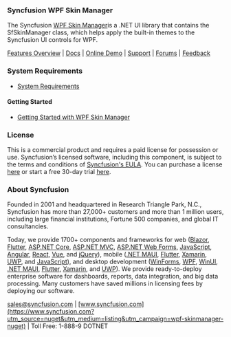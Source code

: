 ### Syncfusion WPF Skin Manager
The Syncfusion [WPF Skin Manager](https://www.syncfusion.com/wpf-controls/themestudio?utm_source=nuget&utm_medium=listing&utm_campaign=wpf-skinmanager-nuget)is a .NET UI library that contains the SfSkinManager class, which helps apply the built-in themes to the Syncfusion UI controls for WPF.

[Features Overview](https://www.syncfusion.com/wpf-controls/themestudio?utm_source=nuget&utm_medium=listing&utm_campaign=wpf-skinmanager-nuget) | [Docs](https://help.syncfusion.com/wpf/themes/skin-manager?utm_source=nuget&utm_medium=listing&utm_campaign=wpf-skinmanager-nuget) | [Online Demo](https://github.com/syncfusion/wpf-demos?utm_source=nuget&utm_medium=listing&utm_campaign=wpf-skinmanager-nuget) | [Support](https://support.syncfusion.com/create?utm_source=nuget&utm_medium=listing&utm_campaign=wpf-skinmanager-nuget) | [Forums](https://www.syncfusion.com/forums/wpf?utm_source=nuget&utm_medium=listing&utm_campaign=wpf-skinmanager-nuget) | [Feedback](https://www.syncfusion.com/feedback/wpf?utm_source=nuget&utm_medium=listing&utm_campaign=wpf-skinmanager-nuget)

### System Requirements

* [System Requirements](https://help.syncfusion.com/wpf/installation/system-requirements?utm_source=nuget&utm_medium=listing&utm_campaign=wpf-skinmanager-nuget)

#### Getting Started

* [Getting Started with WPF Skin Manager](https://help.syncfusion.com/wpf/themes/skin-manager?utm_source=nuget&utm_medium=listing&utm_campaign=wpf-skinmanager-nuget)

### License

This is a commercial product and requires a paid license for possession or use. Syncfusion’s licensed software, including this component, is subject to the terms and conditions of [Syncfusion's EULA](https://www.syncfusion.com/eula/es/?utm_source=nuget&utm_medium=listing&utm_campaign=wpf-skinmanager-nuget). You can purchase a license [here](https://www.syncfusion.com/sales/products?utm_source=nuget&utm_medium=listing&utm_campaign=wpf-skinmanager-nuget) or start a free 30-day trial [here](https://www.syncfusion.com/account/manage-trials/start-trials?utm_source=nuget&utm_medium=listing&utm_campaign=wpf-skinmanager-nuget).

### About Syncfusion

Founded in 2001 and headquartered in Research Triangle Park, N.C., Syncfusion has more than 27,000+ customers and more than 1 million users, including large financial institutions, Fortune 500 companies, and global IT consultancies.
 
Today, we provide 1700+ components and frameworks for web ([Blazor](https://www.syncfusion.com/blazor-components?utm_source=nuget&utm_medium=listing&utm_campaign=wpf-skinmanager-nuget), [Flutter](https://www.syncfusion.com/flutter-widgets?utm_source=nuget&utm_medium=listing&utm_campaign=wpf-skinmanager-nuget), [ASP.NET Core](https://www.syncfusion.com/aspnet-core-ui-controls?utm_source=nuget&utm_medium=listing&utm_campaign=wpf-skinmanager-nuget), [ASP.NET MVC](https://www.syncfusion.com/aspnet-mvc-ui-controls?utm_source=nuget&utm_medium=listing&utm_campaign=wpf-skinmanager-nuget), [ASP.NET Web Forms](https://www.syncfusion.com/jquery/aspnet-webforms-ui-controls?utm_source=nuget&utm_medium=listing&utm_campaign=wpf-skinmanager-nuget), [JavaScript](https://www.syncfusion.com/javascript-ui-controls?utm_source=nuget&utm_medium=listing&utm_campaign=wpf-skinmanager-nuget), [Angular](https://www.syncfusion.com/angular-ui-components?utm_source=nuget&utm_medium=listing&utm_campaign=wpf-skinmanager-nuget), [React](https://www.syncfusion.com/react-ui-components?utm_source=nuget&utm_medium=listing&utm_campaign=wpf-skinmanager-nuget), [Vue](https://www.syncfusion.com/vue-ui-components?utm_source=nuget&utm_medium=listing&utm_campaign=wpf-skinmanager-nuget), and [jQuery](https://www.syncfusion.com/jquery-ui-widgets?utm_source=nuget&utm_medium=listing&utm_campaign=wpf-skinmanager-nuget)), mobile ([.NET MAUI](https://www.syncfusion.com/maui-controls?utm_source=nuget&utm_medium=listing&utm_campaign=wpf-skinmanager-nuget), [Flutter](https://www.syncfusion.com/flutter-widgets?utm_source=nuget&utm_medium=listing&utm_campaign=wpf-skinmanager-nuget), [Xamarin](https://www.syncfusion.com/xamarin-ui-controls?utm_source=nuget&utm_medium=listing&utm_campaign=wpf-skinmanager-nuget), [UWP](https://www.syncfusion.com/uwp-ui-controls?utm_source=nuget&utm_medium=listing&utm_campaign=wpf-skinmanager-nuget), and [JavaScript](https://www.syncfusion.com/javascript-ui-controls?utm_source=nuget&utm_medium=listing&utm_campaign=wpf-skinmanager-nuget)), and desktop development ([WinForms](https://www.syncfusion.com/winforms-ui-controls?utm_source=nuget&utm_medium=listing&utm_campaign=wpf-skinmanager-nuget), [WPF](https://www.syncfusion.com/wpf-controls?utm_source=nuget&utm_medium=listing&utm_campaign=wpf-skinmanager-nuget), [WinUI](https://www.syncfusion.com/winui-controls?utm_source=nuget&utm_medium=listing&utm_campaign=wpf-skinmanager-nuget), [.NET MAUI](https://www.syncfusion.com/maui-controls?utm_source=nuget&utm_medium=listing&utm_campaign=wpf-skinmanager-nuget), [Flutter](https://www.syncfusion.com/flutter-widgets?utm_source=nuget&utm_medium=listing&utm_campaign=wpf-skinmanager-nuget), [Xamarin](https://www.syncfusion.com/xamarin-ui-controls?utm_source=nuget&utm_medium=listing&utm_campaign=wpf-skinmanager-nuget), and [UWP](https://www.syncfusion.com/uwp-ui-controls?utm_source=nuget&utm_medium=listing&utm_campaign=wpf-skinmanager-nuget)). We provide ready-to-deploy enterprise software for dashboards, reports, data integration, and big data processing. Many customers have saved millions in licensing fees by deploying our software.

[sales@syncfusion.com](mailto:sales@syncfusion.com?Subject=Syncfusion%20WPF%20SkinManager%20-%20NuGet) | [www.syncfusion.com](https://www.syncfusion.com?utm_source=nuget&utm_medium=listing&utm_campaign=wpf-skinmanager-nuget) | Toll Free: 1-888-9 DOTNET


